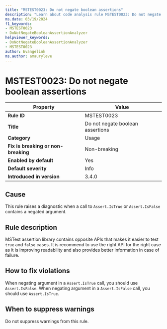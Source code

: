 ```yaml
---
title: "MSTEST0023: Do not negate boolean assertions"
description: "Learn about code analysis rule MSTEST0023: Do not negate boolean assertions"
ms.date: 03/19/2024
f1_keywords:
- MSTEST0023
- DoNotNegateBooleanAssertionAnalyzer
helpviewer_keywords:
- DoNotNegateBooleanAssertionAnalyzer
- MSTEST0023
author: Evangelink
ms.author: amauryleve
---
```

# MSTEST0023: Do not negate boolean assertions

| Property                            | Value                            |
|-------------------------------------|----------------------------------|
| **Rule ID**                         | MSTEST0023                       |
| **Title**                           | Do not negate boolean assertions |
| **Category**                        | Usage                            |
| **Fix is breaking or non-breaking** | Non-breaking                     |
| **Enabled by default**              | Yes                              |
| **Default severity**                | Info                             |
| **Introduced in version**           | 3.4.0                            |

## Cause

This rule raises a diagnostic when a call to `Assert.IsTrue` or `Assert.IsFalse` contains a negated argument.

## Rule description

MSTest assertion library contains opposite APIs that makes it easier to test `true` and `false` cases. It is recommend to use the right API for the right case as it is improving readability and also provides better information in case of failure.

## How to fix violations

When negating argument in a `Assert.IsTrue` call, you should use `Assert.IsFalse`.
When negating argument in a `Assert.IsFalse` call, you should use `Assert.IsTrue`.

## When to suppress warnings

Do not suppress warnings from this rule.
